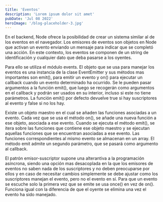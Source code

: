 ```yaml
---
title: 'Eventos'
description: 'Lorem ipsum dolor sit amet'
pubDate: 'Jul 08 2022'
heroImage: '/blog-placeholder-3.jpg'
---
```


En el backend, Node ofrece la posibilidad de crear un sistema similar al de los eventos en el navegador. Los emisores de eventos son objetos en Node que activan un evento enviando un mensaje para indicar que se completó una acción. En este contexto, los eventos se componen de un string de identificación y cualquier dato que deba pasarse a los oyentes.

Para ello se utiliza el módulo events. El objeto que se usa para manejar los eventos es una instancia de la clase EventEmitter y sus métodos mas importantes son emit(), para emitir un evento y on() para ejecutar un callback cuando un evento determinado ha ocurrido. Se le pueden pasar argumentos a la función emit(), que luego se recogerán como argumentos en el callback y podrán ser usados en su interior, incluso si este no tiene parámetros. La función emit() por defecto devuelve true si hay suscriptores al evento y false si no los hay.

Existe un objeto maestro en el cual se añaden las funciones asociadas a un evento. Cada vez que se usa el método on(), se añade una nueva función a ese objeto, asociada a ese evento. Cuando se ejecuta el método emit(), se itera sobre las funciones que contiene ese objeto maestro y se ejecutan aquellas funciones que se encuentran asociadas a ese evento. Las funciones correspondientes al mismo evento se almacenan en un array. El método emit admite un segundo parámetro, que se pasará como argumento al callback.

El patrón emisor-suscriptor supone una alterantiva a la programación asíncrona, siendo una opción mas desacoplada en la que los emisores de eventos no saben nada de los suscriptores y no deben preocuparse por ellos y en caso de necesitar cambios simplemente se debe ajustar como los suscriptores manejan el evento, pero no el evento en sí. Para que un evento se escuche solo la primera vez que se emite se usa once() en vez de on(). Funciona igual con la diferencia de que el oyente se elimina una vez el evento ha sido manejado.